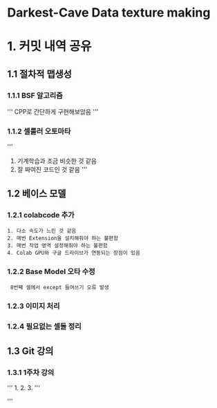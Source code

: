 # Darkest-Cave Data texture making

# 1. 커밋 내역 공유

## 1.1 절차적 맵생성

### 1.1.1 BSF 알고리즘
'''
CPP로 간단하게 구현해보았음
'''
### 1.1.2 셀룰러 오토마타
'''
1. 기계학습과 조금 비슷한 것 같음
2. 잘 짜여진 코드인 것 같음
'''

## 1.2 베이스 모델
### 1.2.1 colabcode 추가
```
1. 다소 속도가 느린 것 같음
2. 매번 Extension을 설치해줘야 하는 불편함
3. 매번 작업 영역 설정해줘야 하는 불편함
4. Colab GPU와 구글 드라이브가 연동되는 장점이 있음
```
### 1.2.2 Base Model 오타 수정
```
 8번째 셀에서 except 들여쓰기 오류 발생
```
### 1.2.3 이미지 처리
### 1.2.4 필요없는 셀들 정리

## 1.3 Git 강의
### 1.3.1 1주차 강의
'''
1. 
2. 
3.
'''

'''
